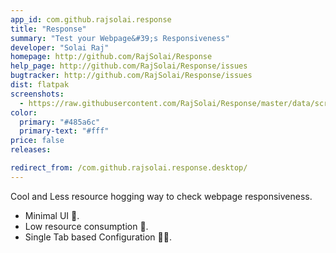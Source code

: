 ```yaml
---
app_id: com.github.rajsolai.response
title: "Response"
summary: "Test your Webpage&#39;s Responsiveness"
developer: "Solai Raj"
homepage: http://github.com/RajSolai/Response
help_page: http://github.com/RajSolai/Response/issues
bugtracker: http://github.com/RajSolai/Response/issues
dist: flatpak
screenshots:
  - https://raw.githubusercontent.com/RajSolai/Response/master/data/screenshots/app_normal_mobile.png
color:
  primary: "#485a6c"
  primary-text: "#fff"
price: false
releases:

redirect_from: /com.github.rajsolai.response.desktop/
---
```


<p>Cool and Less resource hogging way to check webpage responsiveness.</p>
<ul>
<li>Minimal UI 🎨️.</li>
<li>Low resource consumption 🍰️.</li>
<li>Single Tab based Configuration 👨‍💻️.</li>
</ul>
